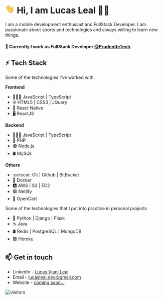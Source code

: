 # <img src="https://raw.githubusercontent.com/ABSphreak/ABSphreak/master/gifs/Hi.gif" width="30px"> Hi, I am Lucas Leal 👨‍💻

I am a mobile development enthusiast and FullStack Developer. I am passionate about sports and technologies and always willing to learn new things.

#### 🔭 Currently I work as FullStack Developer [@PrudentteTech](https://github.com/PrudentteTech).


## ⚡ Tech Stack

Some of the technologies I've worked with

<strong>Frontend</strong>
* 👨🏻‍💻 JavaScript | TypeScript
* 🌐 HTML5 | CSS3 | JQuery
* 📱 React Native
* 🖥️ ReactJS

<strong>Backend</strong>
* 👨🏻‍💻 JavaScript | TypeScript
* 🐘 PHP
* 🟢 Node.js
* 🛢️ MySQL

<strong>Others</strong>
* :octocat: Git | Github | BitBucket
* 🐳 Docker
* 🅰️ AWS | S3 | EC2
* 🟥 Netlify
* 🛒 OpenCart

Some of the technologies that I put into practice in personal projects

* 🐍 Python | Django | Flask
* ☕ Java
* 🛢️ Redis | PostgreSQL | MongoDB
* 🟪 Heroku

## 📫 Get in touch
- LinkedIn - [Lucas Viani Leal](https://www.linkedin.com/in/lucas-viani-leal/)
- Email - [lucasleal.dev@gmail.com](mailto:lucasleal.dev@gmail.com)
- Website - [coming soon...](https://github.com/lucasvleal)


![visitors](https://visitor-badge.glitch.me/badge?page_id=lucasvleal/lucasvleal)
